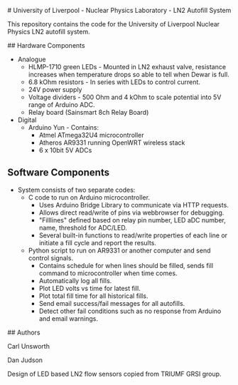 # University of Liverpool - Nuclear Physics Laboratory - LN2 Autofill System

This repository contains the code for the University of Liverpool Nuclear Physics LN2 autofill system.

## Hardware Components

* Analogue
  * HLMP-1710 green LEDs - Mounted in LN2 exhaust valve, resistance increases when temperature drops so able to tell when Dewar is full.
  * 6.8 kOhm resistors - In series with LEDs to control current.
  * 24V power supply
  * Voltage dividers - 500 Ohm and 4 kOhm to scale potential into 5V range of Arduino ADC.
  * Relay board (Sainsmart 8ch Relay Board)
* Digital
  * Arduino Yun - Contains:
    * Atmel ATmega32U4 microcontroller
    * Atheros AR9331 running OpenWRT wireless stack
    * 6 x 10bit 5V ADCs
    
## Software Components

* System consists of two separate codes:
  * C code to run on Arduino microcontroller.
	* Uses Arduino Bridge Library to communicate via HTTP requests.
	* Allows direct read/write of pins via webbrowser for debugging.
	* "Filllines" defined based on relay pin number, LED aDC number, name, threshold for ADC/LED.
	* Several built-in functions to read/write properties of each line or initiate a fill cycle and report the results.
  * Python script to run on AR9331 or another computer and send control signals.
	* Contains schedule for when lines should be filled, sends fill command to microcontroller when time comes.
	* Automatically log all fills.
	* Plot LED volts vs time for latest fill.
	* Plot total fill time for all historical fills.
	* Send email success/fail messages for all autofills.
	* Detect other fail conditions such as no response from Arduino and email warnings.


## Authors

Carl Unsworth

Dan Judson

Design of LED based LN2 flow sensors copied from TRIUMF GRSI group. 
